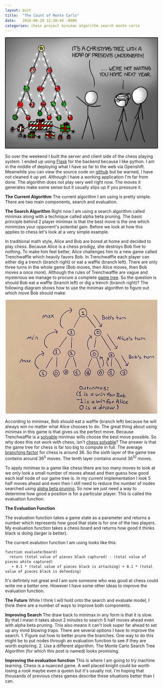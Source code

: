 ```yaml
---
layout: post
title:  "The Count of Monte Carlo"
date:   2016-06-28 12:30:40 -0800
categories: chess project minimax algorithm search monte carlo
---
```


<p align="center">
	<img src="/tree_comic.png"> 
</p>

So over the weekend I built the server and client side of the chess playing system. I ended up using [Flask](http://flask.pocoo.org/) for the backend because I like python. I am in the middle of deploying what I have so far to the web via Openshift. Meanwhile you can view the source code on [github](https://github.com/Mr4k/playchess) but be warned, I have not cleaned it up yet. Although I have a working application I'm far from done. The algorithm does not play very well right now. The moves it generates make some sense but it usually slips up if you pressure it.

**The Current Algorithm**
The current algorithm I am using is pretty simple. There are two main components, search and evaluation.  

**The Search Algorithm**
Right now I am using a search algorithm called minimax along with a technique called alpha beta pruning. The basic principle behind 2 player minimax is that the best move is the one which minimizes your opponent's potential gain. Before we look at how this applies to chess let's look at a very simple example.  

In traditional math style, Alice and Bob are bored at home and decided to play chess. Because Alice is a chess prodigy, she destroys Bob five to nothing. To make him feel better, Alice challenges him to a new game called Trenchwaffle which heavily favors Bob. In Trenchwaffle each player can either dig a trench (branch right) or eat a waffle (branch left). There are only three turns in the whole game (Bob moves, then Alice moves, then Bob moves a once more). Although the rules of Trenchwaffle are vague and mysterious we manage to procure a complete [game tree](https://en.wikipedia.org/wiki/Game_tree). So the question is should Bob eat a waffle (branch left) or dig a trench (branch right)? The following diagram shows how to use the minimax algorithm to figure out which move Bob should make:

<p align="center">
	<img src="/trenchwaffle.png"> 
</p>

According to minimax, Bob should eat a waffle (branch left) because he will always win no matter what Alice chooses to do. The great thing about using minimax in this game is that gives us the perfect move. Because Trenchwaffle is a [solvable](https://en.wikipedia.org/wiki/Solved_game) minimax wills choose the best move possible. So why does this not work with chess, isn't [chess solvable](https://en.wikipedia.org/wiki/Solving_chess)? The answer is that the game tree for chess is far too big to compute in full. The average [branching factor](https://en.wikipedia.org/wiki/Branching_factor) for chess is around 36. So the sixth layer of the game tree contains around 36<sup>5</sup> moves. The tenth layer contains around 36<sup>10</sup> moves.  

To apply minimax to a game like chess there are too many moves to look at we only look a small number of moves ahead and then guess how good each leaf node of our game tree is. In my current implementation I look 5 half moves ahead and even then I still need to reduce the number of nodes searched using [alpha beta pruning](https://www.youtube.com/watch?v=Ewh-rF7KSEg). So now we just need a way to determine how good a position is for a particular player. This is called the evaluation function.

**The Evaluation Function**

The evaluation function takes a game state as a parameter and returns a number which represents how good that state is for one of the two players. My evaluation function takes a chess board and returns how good it thinks black is doing (larger is better).

The current evalution function I am using looks like this:

~~~
function evaluate(board)
  return (total value of pieces black captured) - (total value of pieces white captured)
   + 0.1 * (total value of pieces black is attacking) + 0.1 * (total value of pieces black is defending)
~~~

It's defintely not great and I am sure someone who was good at chess could write me a better one. However I have some other ideas to improve the evaluation function.  

**The Future**
While I think I will hold onto the search and evaluate model, I think there are a number of ways to improve both components.  

**Improving Search**
The draw back to minimax in any form is that it is slow. By that I mean it takes about 2 minutes to search 5 half moves ahead even with alpha beta pruning. This also means it can't look super far ahead to set up any mind blowing traps. There are several options I have to improve the search. 1. Figure out how to better prune the branches. One way to do this might be to put nodes through an evaluation function to see if they are worth exploring. 2. Use a different algorithm. The Monte Carlo Search Tree Algorithm (for which this post is named) looks promising.  

**Improving the evaluation function**
This is where I am going to try machine learning. Chess is a nuanced game. A well placed knight could be worth losing a rook maybe even a queen but it's usually not. I'm hoping that thousands of previous chess games describe these situations better than I can.




